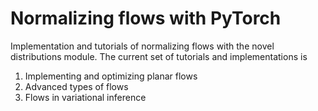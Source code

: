 # Normalizing flows with PyTorch

Implementation and tutorials of normalizing flows with the novel distributions module. The current set of tutorials and implementations is 
1. Implementing and optimizing planar flows
2. Advanced types of flows 
3. Flows in variational inference
